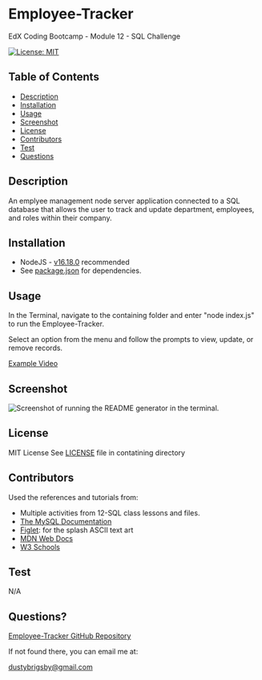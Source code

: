 # Employee-Tracker

EdX Coding Bootcamp - Module 12 - SQL Challenge

[![License: MIT](https://img.shields.io/badge/License-MIT-yellow.svg)](https://opensource.org/licenses/MIT)

## Table of Contents

- [Description](#description)
- [Installation](#installation)
- [Usage](#usage)
- [Screenshot](#screenshot)
- [License](#license)
- [Contributors](#contributors)
- [Test](#test)
- [Questions](#questions)

<a name="description"></a>

## Description

An emplyee management node server application connected to a SQL database that allows the user to track and update department, employees, and roles within their company.

<a name="installation"></a>

## Installation

- NodeJS - [v16.18.0](https://nodejs.org/dist/v16.18.0/node-v16.18.0-x64.msi) recommended
- See [package.json](/package.json) for dependencies.

<a name="usage"></a>

## Usage

In the Terminal, navigate to the containing folder and enter "node index.js" to run the Employee-Tracker.

Select an option from the menu and follow the prompts to view, update, or remove records.

[Example Video](https://drive.google.com/file/d/1n6D0O3qH-VVzUW7C7tUticXPhDVf2EzZ/view?usp=drive_link)

<a name="screenshot"></a>

## Screenshot

![Screenshot of running the README generator in the terminal.](/09-NodeJS-Challenge/screenshot.jpg)

<a name="license"></a>

## License

MIT License
See [LICENSE](/LICENSE) file in contatining directory

<a name="contributors"></a>

## Contributors

Used the references and tutorials from:

- Multiple activities from 12-SQL class lessons and files.
- [The MySQL Documentation](https://dev.mysql.com/doc/)
- [Figlet](https://www.npmjs.com/package/figlet): for the splash ASCII text art
- [MDN Web Docs](https://developer.mozilla.org/en-US/docs/Web/JavaScript)
- [W3 Schools](https://www.w3schools.com/jsref/default.asp)

<a name="test"></a>

## Test

N/A

<a name="questions"></a>

## Questions?

[Employee-Tracker GitHub Repository](https://github.com/dustybrigsby/Employee-Tracker)

If not found there, you can email me at:

[dustybrigsby@gmail.com](mailto:dustybrigsby@gmail.com)
